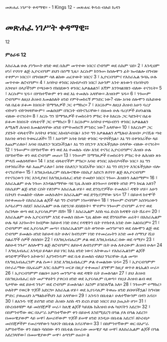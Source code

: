 ﻿
 መጽሐፈ ነገሥት ቀዳማዊ። - 1 Kings 12 - መጽሐፍ ቅዱስ ብሉይ ኪዳን
# መጽሐፈ ነገሥት ቀዳማዊ።
12
### ምዕራፍ 12
እስራኤል ሁሉ ያነግሡት ዘንድ ወደ ሴኬም መጥተው ነበርና ሮብዓም ወደ ሴኬም ሄደ።
2 ፤ እንዲህም ሆነ፤ የናባጥ ልጅ ኢዮርብዓም ይህን በሰማ ጊዜ፥ እርሱም ከንጉሡ ከሰሎሞን ፊት ኰብልሎ በግብጽ ተቀምጦ ነበርና፥ በግብጽም ሳለ ልከው ጠርተውት ነበርና
3 ፤ ኢዮርብዓምና የእስራኤል ጉባኤ ሁሉ መጥተው ለሮብዓም።
4 ፤ አባትህ ቀንበር አክብዶብን ነበር፤ አሁንም አንተ ጽኑውን የአባትህን አገዛዝ፥ በላያችንም የጫነውን የከበደውን ቀንበር አቃልልልን፤ እኛም እንገዛልሃለን ብለው ተናገሩት።
5 ፤ እርሱም። ሂዱ፥ በሦስተኛውም ቀን ወደ እኔ ተመለሱ አላቸው። ሕዝቡም ሄዱ።
6 ፤ ንጉሡም ሮብዓም። ለዚህ ሕዝብ እመልስለት ዘንድ የምትመክሩኝ ምንድር ነው? ብሎ አባቱ ሰሎሞን በሕይወቱ ሳለ በፊቱ ይቆሙ ከነበሩት ሽማግሌዎች ጋር ተማከረ።
7 ፤ እነርሱም። ለዚህ ሕዝብ አሁን ባሪያ ብትሆን ብትገዛላቸውም፥ መልሰህም በገርነት ብትናገራቸው፥ በዘመኑ ሁሉ ባሪያዎች ይሆኑልሃል ብለው ተናገሩት።
8 ፤ እርሱ ግን ሽማግሌዎች የመከሩትን ምክር ትቶ ከእርሱ ጋር ካደጉትና በፊቱ ይቆሙ ከነበሩት ብላቴኖች ጋር ተማከረ።
9 ፤ እርሱም። አባትህ የጫኑብንን ቀንበር አቃልልልን ለሚሉኝ ሕዝብ እመልስላቸው ዘንድ የምትመክሩኝ ምንድር ነው? አላቸው።
10 ፤ ከእርሱም ጋር ያደጉት ብላቴኖች። አባትህ ቀንበር አክብዶብናል፥ አንተ ግን አቃልልልን ለሚሉህ ሕዝብ። ታናሺቱ ጣቴ ከአባቴ ወገብ ትወፍራለች።
11 ፤ አሁንም አባቴ ከባድ ቀንበር ጭኖባችኋል፥ እኔ ግን በቀንበራችሁ ላይ እጨምራለሁ፤ አባቴ በአለንጋ ገርፎአችኋል፥ እኔ ግን በጊንጥ እገርፋችኋለሁ በላቸው ብለው ተናገሩት።
12 ፤ ንጉሡም። በሦስተኛው ቀን ወደ እኔ ተመለሱ ብሎ እንደ ተናገረ ኢዮርብዓምና ሕዝቡ ሁሉ በሦስተኛው ቀን ወደ ሮብዓም መጡ።
13 ፤ ንጉሡም ሽማግሌዎች የመከሩትን ምክር ትቶ ለሕዝቡ ጽኑ ምላሽ መለሰላቸው።
14 ፤ እንደ ብላቴኖችም ምክር። አባቴ ቀንበር አክብዶባችሁ ነበር፥ እኔ ግን በቀንበራችሁ ላይ እጨምራለሁ፤ አባቴ በአለንጋ ገርፎአችሁ ነበር፥ እኔ ግን በጊንጥ እገርፋችኋለሁ ብሎ ተናገራቸው።
15 ፤ እግዚአብሔርም በሴሎናዊው በአኪያ አድርጎ ለናባጥ ልጅ ለኢዮርብዓም የተናገረውን ነገር እንዲያጸና ከእግዚአብሔር ዘንድ ተመድቦ ነበርና ንጉሡ ሕዝቡን አልሰማም።
16 ፤ እስራኤልም ሁሉ ንጉሡ እንዳልሰማቸው ባዩ ጊዜ ሕዝቡ ለንጉሡ። በዳዊት ዘንድ ምን ክፍል አለን? በእሴይም ልጅ ዘንድ ርስት የለንም። እስራኤል ሆይ፥ ወደ ድንኳኖቻችሁ ተመለሱ፤ ዳዊት ሆይ፥ አሁን ቤትህን ተመልከት ብለው መለሱለት። እስራኤልም ወደ ድንኳኖቻቸው ሄዱ።
17 ፤ በይሁዳ ከተሞች በተቀመጡት በእስራኤል ልጆች ላይ ግን ሮብዓም ነገሠባቸው።
18 ፤ ንጉሡም ሮብዓም አስገባሪውን አዶኒራምን ሰደደ፤ እስራኤልም ሁሉ በድንጋይ ደበደቡት፥ ሞተም። ንጉሡም ሮብዓም ፈጥኖ ወደ ሰረገላው ወጣ ወደ ኢየሩሳሌምም ሸሸ።
19 ፤ እስራኤልም እስከ ዛሬ ድረስ ከዳዊት ቤት ሸፈተ።
20 ፤ እስራኤልም ሁሉ ኢዮርብዓም እንደ ተመለሰ በሰሙ ጊዜ ልከው ወደ ሸንጎአቸው ጠሩት፥ በእስራኤልም ሁሉ ላይ አነገሡት። ከብቻው ከይሁዳ ነገድ በቀረ የዳዊትን ቤት የተከተለ አንድ ሰው አልነበረም።
21 ፤ ሮብዓምም ወደ ኢየሩሳሌም መጣ፥ የእስራኤልንም ቤት ወግተው መንግሥቱን ወደ ሰሎሞን ልጅ ወደ ሮብዓም ይመልሱ ዘንድ ከይሁዳ ቤት ሁሉና ከብንያም ነገድ የተመረጡትን አንድ መቶ ሰማንያ ሺህ ሰልፈኞች ሰዎች ሰበሰበ።
22 ፤ የእግዚአብሔርም ቃል ወደ እግዚአብሔር ሰው ወደ ሳማያ።
23 ፤ ለይሁዳ ንጉሥ ለሰሎሞን ልጅ ለሮብዓምና ለይሁዳ ለብንያምም ቤት ሁሉ ለቀረውም ሕዝብ ሁሉ።
24 ፤ እግዚአብሔር እንዲህ ይላል። ይህ ነገር ከእኔ ዘንድ ነውና አትውጡ፥ የእስራኤልንም ልጆች ወንድሞቻችሁን አትውጉ፤ እያንዳንዱም ወደ ቤቱ ይመለስ ብለህ ንገራቸው ሲል መጣ። የእግዚአብሔርንም ቃል ሰሙ፥ እንደ እግዚአብሔርም ቃል ተመልሰው ሄዱ።
25 ፤ ኢዮርብዓምም በተራራማው በኤፍሬም አገር ሴኬምን ሠርቶ በዚያ ተቀመጠ፤ ደግሞም ከዚያ ወጥቶ ጵኒኤልን ሠራ።
26 ፤ ኢዮርብዓምም በልቡ። አሁን መንግሥቱ ወደ ዳዊት ቤት ይመለሳል።
27 ፤ ይህ ሕዝብ በእግዚአብሔር ቤት መሥዋዕትን ያቀርብ ዘንድ ወደ ኢየሩሳሌም ቢወጣ፥ የዚህ ሕዝብ ልብ ወደ ጌታቸው ወደ ይሁዳ ንጉሥ ወደ ሮብዓም ይመለሳል፥ እኔንም ይገድሉኛል አለ።
28 ፤ ንጉሡም ተማከረ፥ ሁለትም የወርቅ ጥጆች አድርጎ። እስራኤል ሆይ፥ ወደ ኢየሩሳሌም ትወጡ ዘንድ ይበዛባችኋል፤ ከግብጽ ምድር ያወጡህን አማልክቶችህን እይ አላቸው።
29 ፤ አንዱን በቤቴል፥ ሁለተኛውንም በዳን አኖረ።
30 ፤ ለአንዱ ጥጃ ይሰግድ ዘንድ ሕዝቡ እስከ ዳን ድረስ ይሄድ ነበርና ይህ ኃጢአት ሆነ።
31 ፤ በኮረብቶቹም ላይ መስገጃዎች ሠራ፥ ከሌዊ ልጆች ካይደሉ ከሕዝብ ሁሉ ካህናትን አደረገ።
32 ፤ በስምንተኛው ወር በአሥራ አምስተኛውም ቀን በይሁዳ እንደሚደረግ በዓል ያለ በዓል አደረገ፥ በመሠዊያውም ላይ ሠዋ፤ ለሠራቸውም ጥጆች ይሠዋ ዘንድ እንዲሁ በቤቴል አደረገ፤ ለኮረብታ መስገጃዎችም የመረጣቸውን ካህናት በቤቴል አኖራቸው።
33 ፤ በስምንተኛውም ወር በአሥራ አምስተኛው ቀን በልቡ ባሰበው ቀን በቤቴል በሠራው መሠዊያ ላይ ሠዋ፤ ለእስራኤልም ልጆች በዓል አደረገላቸው፤ በመሠዊያውም ሠዋ፥ ዕጣንም ዐጠነ። a 
